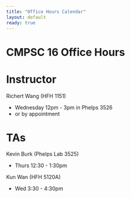 ```yaml
---
title: "Office Hours Calendar"
layout: default
ready: true
---
```


<h1><strong>CMPSC 16 Office Hours</strong></h1>

# Instructor
Richert Wang (HFH 1151)
* Wednesday 12pm - 3pm in Phelps 3526
* or by appointment

# TAs
Kevin Burk (Phelps Lab 3525)
* Thurs 12:30 - 1:30pm

Kun Wan (HFH 5120A)
* Wed 3:30 - 4:30pm


